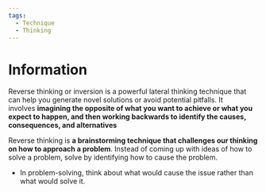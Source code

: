 ```yaml
---
tags:
  - Technique
  - Thinking
---
```

# Information

Reverse thinking or inversion is a powerful lateral thinking technique that can help you generate novel solutions or avoid potential pitfalls. It involves **imagining the opposite of what you want to achieve or what you expect to happen, and then working backwards to identify the causes, consequences, and alternatives**

Reverse thinking is **a brainstorming technique that challenges our thinking on how to approach a problem**. Instead of coming up with ideas of how to solve a problem, solve by identifying how to cause the problem.

- In problem-solving, think about what would cause the issue rather than what would solve it.